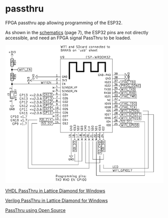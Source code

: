 # passthru 

FPGA passthru app allowing programming of the ESP32. 

As shown in the [schematics](../../doc/schematics.pdf) (page 7), the ESP32 pins are not directly accessible, and need an FPGA signal PassThru to be loaded.

![ESP32-on-ULX3S](./images/ESP32-on-ULX3S.PNG )

[VHDL PassThru in Lattice Diamond for Windows](./Diamond/README.md)

[Verilog PassThru in Lattice Diamond for Windows](./Diamond/README.md)

[PassThru using Open Source](./OpenSource/README.md)

